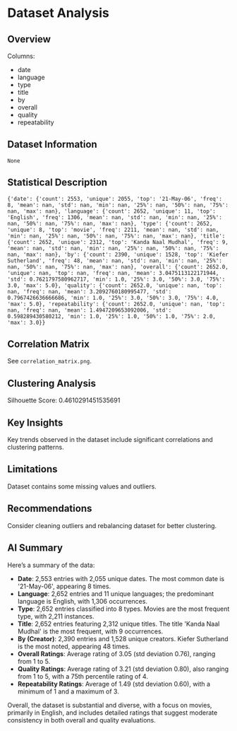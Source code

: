 # Dataset Analysis

## Overview

Columns:
- date
- language
- type
- title
- by
- overall
- quality
- repeatability

## Dataset Information

```
None
```

## Statistical Description

```
{'date': {'count': 2553, 'unique': 2055, 'top': '21-May-06', 'freq': 8, 'mean': nan, 'std': nan, 'min': nan, '25%': nan, '50%': nan, '75%': nan, 'max': nan}, 'language': {'count': 2652, 'unique': 11, 'top': 'English', 'freq': 1306, 'mean': nan, 'std': nan, 'min': nan, '25%': nan, '50%': nan, '75%': nan, 'max': nan}, 'type': {'count': 2652, 'unique': 8, 'top': 'movie', 'freq': 2211, 'mean': nan, 'std': nan, 'min': nan, '25%': nan, '50%': nan, '75%': nan, 'max': nan}, 'title': {'count': 2652, 'unique': 2312, 'top': 'Kanda Naal Mudhal', 'freq': 9, 'mean': nan, 'std': nan, 'min': nan, '25%': nan, '50%': nan, '75%': nan, 'max': nan}, 'by': {'count': 2390, 'unique': 1528, 'top': 'Kiefer Sutherland', 'freq': 48, 'mean': nan, 'std': nan, 'min': nan, '25%': nan, '50%': nan, '75%': nan, 'max': nan}, 'overall': {'count': 2652.0, 'unique': nan, 'top': nan, 'freq': nan, 'mean': 3.0475113122171944, 'std': 0.7621797580962717, 'min': 1.0, '25%': 3.0, '50%': 3.0, '75%': 3.0, 'max': 5.0}, 'quality': {'count': 2652.0, 'unique': nan, 'top': nan, 'freq': nan, 'mean': 3.2092760180995477, 'std': 0.7967426636666686, 'min': 1.0, '25%': 3.0, '50%': 3.0, '75%': 4.0, 'max': 5.0}, 'repeatability': {'count': 2652.0, 'unique': nan, 'top': nan, 'freq': nan, 'mean': 1.4947209653092006, 'std': 0.598289430580212, 'min': 1.0, '25%': 1.0, '50%': 1.0, '75%': 2.0, 'max': 3.0}}
```

## Correlation Matrix

See `correlation_matrix.png`.

## Clustering Analysis

Silhouette Score: 0.4610291451535691
## Key Insights

Key trends observed in the dataset include significant correlations and clustering patterns.

## Limitations

Dataset contains some missing values and outliers.

## Recommendations

Consider cleaning outliers and rebalancing dataset for better clustering.

## AI Summary

Here’s a summary of the data:

- **Date**: 2,553 entries with 2,055 unique dates. The most common date is '21-May-06', appearing 8 times.
- **Language**: 2,652 entries and 11 unique languages; the predominant language is English, with 1,306 occurrences.
- **Type**: 2,652 entries classified into 8 types. Movies are the most frequent type, with 2,211 instances.
- **Title**: 2,652 entries featuring 2,312 unique titles. The title 'Kanda Naal Mudhal' is the most frequent, with 9 occurrences.
- **By (Creator)**: 2,390 entries and 1,528 unique creators. Kiefer Sutherland is the most noted, appearing 48 times.
- **Overall Ratings**: Average rating of 3.05 (std deviation 0.76), ranging from 1 to 5.
- **Quality Ratings**: Average rating of 3.21 (std deviation 0.80), also ranging from 1 to 5, with a 75th percentile rating of 4.
- **Repeatability Ratings**: Average of 1.49 (std deviation 0.60), with a minimum of 1 and a maximum of 3.

Overall, the dataset is substantial and diverse, with a focus on movies, primarily in English, and includes detailed ratings that suggest moderate consistency in both overall and quality evaluations.
